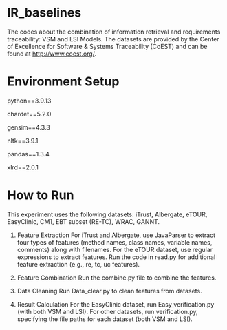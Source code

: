 #  IR_baselines
The codes about the combination of information retrieval and requirements traceability: VSM and LSI Models.
The datasets are provided by the Center of Excellence for Software & Systems Traceability (CoEST) and can be found at http://www.coest.org/.

#  Environment Setup
python==3.9.13	

chardet==5.2.0	

gensim==4.3.3	

nltk==3.9.1	

pandas==1.3.4	

xlrd==2.0.1	

#  How to Run
This experiment uses the following datasets: iTrust, Albergate, eTOUR, EasyClinic, CM1, EBT subset (RE-TC), WRAC, GANNT.

1. Feature Extraction
For iTrust and Albergate, use JavaParser to extract four types of features (method names, class names, variable names, comments) along with filenames.
For the eTOUR dataset, use regular expressions to extract features.
Run the code in read.py for additional feature extraction (e.g., re, tc, uc features).

2. Feature Combination
Run the combine.py file to combine the features.

3. Data Cleaning
Run Data_clear.py to clean features from datasets.

4. Result Calculation
For the EasyClinic dataset, run Easy_verification.py (with both VSM and LSI).
For other datasets, run verification.py, specifying the file paths for each dataset (both VSM and LSI).
